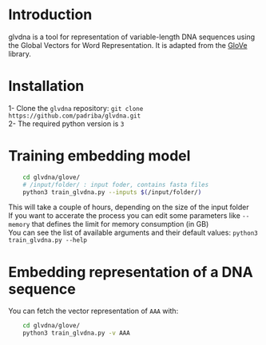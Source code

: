 # Introduction
glvdna is a tool for representation of variable-length DNA sequences using the Global Vectors for Word Representation. It is adapted from the [GloVe](https://github.com/stanfordnlp/GloVe) library.

# Installation
1- Clone the ```glvdna``` repository: ```git clone https://github.com/padriba/glvdna.git``` \
2- The required python version is ```3``` 

# Training embedding model

```sh
    cd glvdna/glove/ 
    # /input/folder/ : input foder, contains fasta files
    python3 train_glvdna.py --inputs $(/input/folder/)
 ```
This will take a couple of hours, depending on the size of the input folder \
If you want to accerate the process you can edit some parameters like ```--memory``` that defines the limit for memory consumption (in GB) \
You can see the list of available arguments and their default values:
```python3 train_glvdna.py --help```

# Embedding representation of a DNA sequence
You can fetch the vector representation of `AAA` with:
```sh
    cd glvdna/glove/ 
    python3 train_glvdna.py -v AAA
 ```
